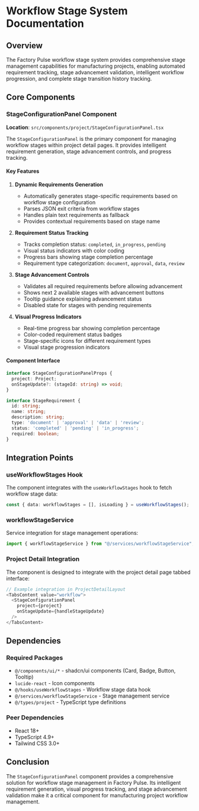# Workflow Stage System Documentation

## Overview

The Factory Pulse workflow stage system provides comprehensive stage management capabilities for manufacturing projects, enabling automated requirement tracking, stage advancement validation, intelligent workflow progression, and complete stage transition history tracking.

## Core Components

### StageConfigurationPanel Component

**Location**: `src/components/project/StageConfigurationPanel.tsx`

The `StageConfigurationPanel` is the primary component for managing workflow stages within project detail pages. It provides intelligent requirement generation, stage advancement controls, and progress tracking.

#### Key Features

1. **Dynamic Requirements Generation**
   - Automatically generates stage-specific requirements based on workflow stage configuration
   - Parses JSON exit criteria from workflow stages
   - Handles plain text requirements as fallback
   - Provides contextual requirements based on stage name

2. **Requirement Status Tracking**
   - Tracks completion status: `completed`, `in_progress`, `pending`
   - Visual status indicators with color coding
   - Progress bars showing stage completion percentage
   - Requirement type categorization: `document`, `approval`, `data`, `review`

3. **Stage Advancement Controls**
   - Validates all required requirements before allowing advancement
   - Shows next 2 available stages with advancement buttons
   - Tooltip guidance explaining advancement status
   - Disabled state for stages with pending requirements

4. **Visual Progress Indicators**
   - Real-time progress bar showing completion percentage
   - Color-coded requirement status badges
   - Stage-specific icons for different requirement types
   - Visual stage progression indicators

#### Component Interface

```typescript
interface StageConfigurationPanelProps {
  project: Project;
  onStageUpdate?: (stageId: string) => void;
}

interface StageRequirement {
  id: string;
  name: string;
  description: string;
  type: 'document' | 'approval' | 'data' | 'review';
  status: 'completed' | 'pending' | 'in_progress';
  required: boolean;
}
```

## Integration Points

### useWorkflowStages Hook

The component integrates with the `useWorkflowStages` hook to fetch workflow stage data:

```typescript
const { data: workflowStages = [], isLoading } = useWorkflowStages();
```

### workflowStageService

Service integration for stage management operations:

```typescript
import { workflowStageService } from "@/services/workflowStageService";
```

### Project Detail Integration

The component is designed to integrate with the project detail page tabbed interface:

```typescript
// Example integration in ProjectDetailLayout
<TabsContent value="workflow">
  <StageConfigurationPanel
    project={project}
    onStageUpdate={handleStageUpdate}
  />
</TabsContent>
```

## Dependencies

### Required Packages

- `@/components/ui/*` - shadcn/ui components (Card, Badge, Button, Tooltip)
- `lucide-react` - Icon components
- `@/hooks/useWorkflowStages` - Workflow stage data hook
- `@/services/workflowStageService` - Stage management service
- `@/types/project` - TypeScript type definitions

### Peer Dependencies

- React 18+
- TypeScript 4.9+
- Tailwind CSS 3.0+

## Conclusion

The `StageConfigurationPanel` component provides a comprehensive solution for workflow stage management in Factory Pulse. Its intelligent requirement generation, visual progress tracking, and stage advancement validation make it a critical component for manufacturing project workflow management.